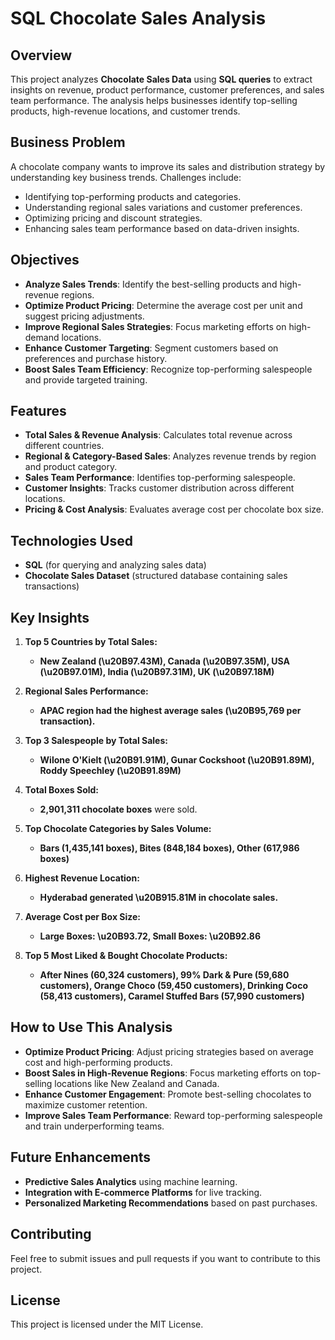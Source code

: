 # SQL Chocolate Sales Analysis

## Overview
This project analyzes **Chocolate Sales Data** using **SQL queries** to extract insights on revenue, product performance, customer preferences, and sales team performance. The analysis helps businesses identify top-selling products, high-revenue locations, and customer trends.

## Business Problem
A chocolate company wants to improve its sales and distribution strategy by understanding key business trends. Challenges include:

- Identifying top-performing products and categories.
- Understanding regional sales variations and customer preferences.
- Optimizing pricing and discount strategies.
- Enhancing sales team performance based on data-driven insights.

## Objectives
- **Analyze Sales Trends**: Identify the best-selling products and high-revenue regions.
- **Optimize Product Pricing**: Determine the average cost per unit and suggest pricing adjustments.
- **Improve Regional Sales Strategies**: Focus marketing efforts on high-demand locations.
- **Enhance Customer Targeting**: Segment customers based on preferences and purchase history.
- **Boost Sales Team Efficiency**: Recognize top-performing salespeople and provide targeted training.

## Features
- **Total Sales & Revenue Analysis**: Calculates total revenue across different countries.
- **Regional & Category-Based Sales**: Analyzes revenue trends by region and product category.
- **Sales Team Performance**: Identifies top-performing salespeople.
- **Customer Insights**: Tracks customer distribution across different locations.
- **Pricing & Cost Analysis**: Evaluates average cost per chocolate box size.

## Technologies Used
- **SQL** (for querying and analyzing sales data)
- **Chocolate Sales Dataset** (structured database containing sales transactions)

## Key Insights
1. **Top 5 Countries by Total Sales:**
   - **New Zealand (\u20B97.43M), Canada (\u20B97.35M), USA (\u20B97.01M), India (\u20B97.31M), UK (\u20B97.18M)**

2. **Regional Sales Performance:**
   - **APAC region had the highest average sales (\u20B95,769 per transaction).**

3. **Top 3 Salespeople by Total Sales:**
   - **Wilone O'Kielt (\u20B91.91M), Gunar Cockshoot (\u20B91.89M), Roddy Speechley (\u20B91.89M)**

4. **Total Boxes Sold:**
   - **2,901,311 chocolate boxes** were sold.

5. **Top Chocolate Categories by Sales Volume:**
   - **Bars (1,435,141 boxes), Bites (848,184 boxes), Other (617,986 boxes)**

6. **Highest Revenue Location:**
   - **Hyderabad generated \u20B915.81M in chocolate sales.**

7. **Average Cost per Box Size:**
   - **Large Boxes: \u20B93.72, Small Boxes: \u20B92.86**

8. **Top 5 Most Liked & Bought Chocolate Products:**
   - **After Nines (60,324 customers), 99% Dark & Pure (59,680 customers), Orange Choco (59,450 customers), Drinking Coco (58,413 customers), Caramel Stuffed Bars (57,990 customers)**

## How to Use This Analysis
- **Optimize Product Pricing**: Adjust pricing strategies based on average cost and high-performing products.
- **Boost Sales in High-Revenue Regions**: Focus marketing efforts on top-selling locations like New Zealand and Canada.
- **Enhance Customer Engagement**: Promote best-selling chocolates to maximize customer retention.
- **Improve Sales Team Performance**: Reward top-performing salespeople and train underperforming teams.

## Future Enhancements
- **Predictive Sales Analytics** using machine learning.
- **Integration with E-commerce Platforms** for live tracking.
- **Personalized Marketing Recommendations** based on past purchases.

## Contributing
Feel free to submit issues and pull requests if you want to contribute to this project.

## License
This project is licensed under the MIT License.
